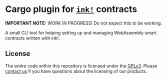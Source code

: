 # Cargo plugin for [`ink!`](https://github.com/paritytech/ink) contracts

**IMPORTANT NOTE:** WORK IN PROGRESS! Do not expect this to be working. 

A small CLI tool for helping setting up and managing WebAssembly smart contracts written with ink!.

## License

The entire code within this repository is licensed under the [GPLv3](LICENSE). Please [contact us](https://www.parity.io/contact/) if you have questions about the licensing of our products.


